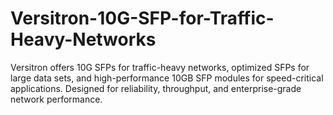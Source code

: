 # Versitron-10G-SFP-for-Traffic-Heavy-Networks
Versitron offers 10G SFPs for traffic-heavy networks, optimized SFPs for large data sets, and high-performance 10GB SFP modules for speed-critical applications. Designed for reliability, throughput, and enterprise-grade network performance.
